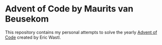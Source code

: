 # Advent of Code by Maurits van Beusekom

This repository contains my personal attempts to solve the yearly [Advent of Code](https://adventofcode.com/) created by Eric Wastl.
